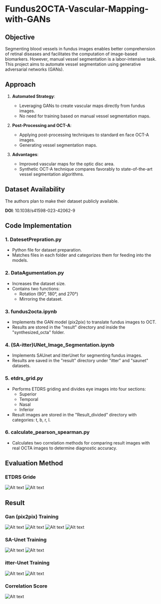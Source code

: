 # Fundus2OCTA-Vascular-Mapping-with-GANs


## Objective
Segmenting blood vessels in fundus images enables better comprehension of retinal diseases and facilitates the computation of image-based biomarkers. However, manual vessel segmentation is a labor-intensive task. This project aims to automate vessel segmentation using generative adversarial networks (GANs).

## Approach
1. **Automated Strategy**:
   - Leveraging GANs to create vascular maps directly from fundus images.
   - No need for training based on manual vessel segmentation maps.

2. **Post-Processing and OCT-A**:
   - Applying post-processing techniques to standard en face OCT-A images.
   - Generating vessel segmentation maps.

3. **Advantages**:
   - Improved vascular maps for the optic disc area.
   - Synthetic OCT-A technique compares favorably to state-of-the-art vessel segmentation algorithms.

## Dataset Availability
The authors plan to make their dataset publicly available.

**DOI**: 10.1038/s41598-023-42062-9

## Code Implementation

### 1. DatesetPrepration.py
- Python file for dataset preparation.
- Matches files in each folder and categorizes them for feeding into the models.

### 2. DataAgumentation.py
- Increases the dataset size.
- Contains two functions:
  - Rotation (90°, 180°, and 270°)
  - Mirroring the dataset.

### 3. fundus2octa.ipynb
- Implements the GAN model (pix2pix) to translate fundus images to OCT.
- Results are stored in the "result" directory and inside the "synthesized_octa" folder.

### 4. (SA-itter)UNet_Image_Segmentation.ipynb
- Implements SAUnet and itterUnet for segmenting fundus images.
- Results are saved in the "result" directory under "itter" and "saunet" datasets.

### 5. etdrs_grid.py
- Performs ETDRS griding and divides eye images into four sections:
  - Superior
  - Temporal
  - Nasal
  - Inferior
- Result images are stored in the "Result_divided" directory with categories: t, b, r, l.

### 6. calculate_pearson_spearman.py
- Calculates two correlation methods for comparing result images with real OCTA images to determine diagnostic accuracy.


## Evaluation Method

### ETDRS Gride
<img title="a title" alt="Alt text" src="images/Screenshot from 2024-07-21 16-57-10.png">
<img title="a title" alt="Alt text" src="images/Screenshot from 2024-07-21 16-57-04.png">

## Result

### Gan (pix2pix) Training 
<img title="a title" alt="Alt text" src="images/Screenshot from 2024-07-16 13-14-05.png">
<img title="a title" alt="Alt text" src="images/Screenshot from 2024-07-16 13-40-47.png">
<img title="a title" alt="Alt text" src="images/Screenshot from 2024-07-16 13-41-12.png">
<img title="a title" alt="Alt text" src="images/Screenshot from 2024-07-16 13-42-44.png">

### SA-Unet Training

<img title="a title" alt="Alt text" src="images/saunet.png">
<img title="a title" alt="Alt text" src="images/saunett.png">

### itter-Unet Training

<img title="a title" alt="Alt text" src="images/itternet.png">	
<img title="a title" alt="Alt text" src="images/itternett.png">	

### Correlation Score
<img title="a title" alt="Alt text" src="images/Screenshot from 2024-07-21 19-11-40.png">	

